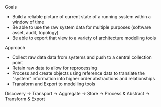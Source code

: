 Goals
- Build a reliable picture of current state of a running system within a window of time
- Be able to use the raw system data for multiple purposes (software asset, audit, topology)
- Be able to export that view to a variety of architecture modelling tools

Approach
- Collect raw data data from systems and push to a central collection point
- Retain raw data to allow for reprocessing
- Process and create objects using reference data to translate the "system" information into higher order abstractions and relationships
- Transform and Export to modelling tools

Discovery -> Transport -> Aggregate -> Store -> Process & Abstract -> Transform & Export
